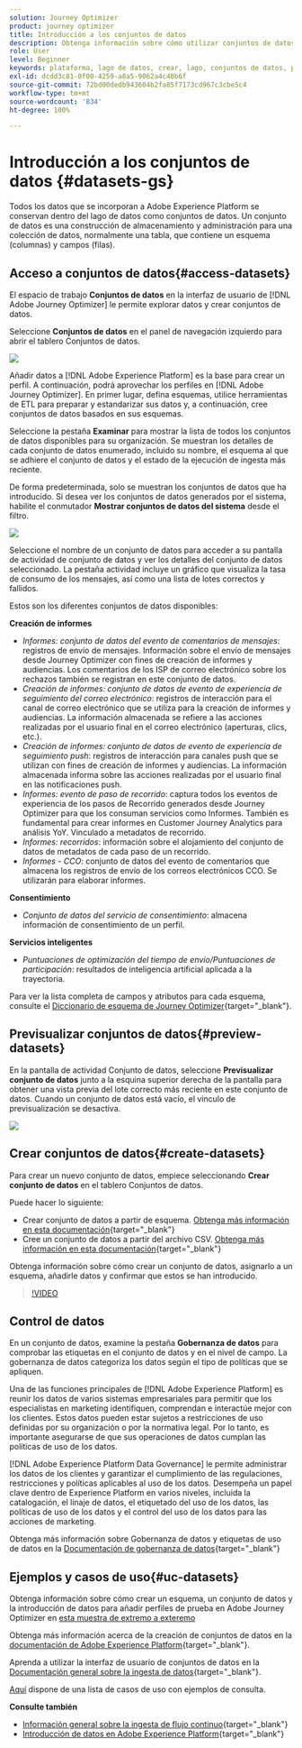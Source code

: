 ```yaml
---
solution: Journey Optimizer
product: journey optimizer
title: Introducción a los conjuntos de datos
description: Obtenga información sobre cómo utilizar conjuntos de datos de Adobe Experience Platform en Adobe Journey Optimizer
role: User
level: Beginner
keywords: plataforma, lago de datos, crear, lago, conjuntos de datos, perfil
exl-id: dcdd3c81-0f00-4259-a8a5-9062a4c40b6f
source-git-commit: 72bd00dedb943604b2fa85f7173cd967c3cbe5c4
workflow-type: tm+mt
source-wordcount: '834'
ht-degree: 100%

---
```


# Introducción a los conjuntos de datos {#datasets-gs}

Todos los datos que se incorporan a Adobe Experience Platform se conservan dentro del lago de datos como conjuntos de datos. Un conjunto de datos es una construcción de almacenamiento y administración para una colección de datos, normalmente una tabla, que contiene un esquema (columnas) y campos (filas).

## Acceso a conjuntos de datos{#access-datasets}

El espacio de trabajo **Conjuntos de datos** en la interfaz de usuario de [!DNL Adobe Journey Optimizer] le permite explorar datos y crear conjuntos de datos.

Seleccione **Conjuntos de datos** en el panel de navegación izquierdo para abrir el tablero Conjuntos de datos.

![](assets/datasets-home.png)

Añadir datos a [!DNL Adobe Experience Platform] es la base para crear un perfil. A continuación, podrá aprovechar los perfiles en [!DNL Adobe Journey Optimizer]. En primer lugar, defina esquemas, utilice herramientas de ETL para preparar y estandarizar sus datos y, a continuación, cree conjuntos de datos basados en sus esquemas.

Seleccione la pestaña **Examinar** para mostrar la lista de todos los conjuntos de datos disponibles para su organización. Se muestran los detalles de cada conjunto de datos enumerado, incluido su nombre, el esquema al que se adhiere el conjunto de datos y el estado de la ejecución de ingesta más reciente.

De forma predeterminada, solo se muestran los conjuntos de datos que ha introducido. Si desea ver los conjuntos de datos generados por el sistema, habilite el conmutador **Mostrar conjuntos de datos del sistema** desde el filtro.

![](assets/ajo-system-datasets.png)

Seleccione el nombre de un conjunto de datos para acceder a su pantalla de actividad de conjunto de datos y ver los detalles del conjunto de datos seleccionado. La pestaña actividad incluye un gráfico que visualiza la tasa de consumo de los mensajes, así como una lista de lotes correctos y fallidos.

Estos son los diferentes conjuntos de datos disponibles:

**Creación de informes**

* _Informes: conjunto de datos del evento de comentarios de mensajes_: registros de envío de mensajes. Información sobre el envío de mensajes desde Journey Optimizer con fines de creación de informes y audiencias. Los comentarios de los ISP de correo electrónico sobre los rechazos también se registran en este conjunto de datos.
* _Creación de informes: conjunto de datos de evento de experiencia de seguimiento del correo electrónico_: registros de interacción para el canal de correo electrónico que se utiliza para la creación de informes y audiencias. La información almacenada se refiere a las acciones realizadas por el usuario final en el correo electrónico (aperturas, clics, etc.).
* _Creación de informes: conjunto de datos de evento de experiencia de seguimiento push_: registros de interacción para canales push que se utilizan con fines de creación de informes y audiencias. La información almacenada informa sobre las acciones realizadas por el usuario final en las notificaciones push.
* _Informes: evento de paso de recorrido_: captura todos los eventos de experiencia de los pasos de Recorrido generados desde Journey Optimizer para que los consuman servicios como Informes. También es fundamental para crear informes en Customer Journey Analytics para análisis YoY. Vinculado a metadatos de recorrido.
* _Informes: recorridos_: información sobre el alojamiento del conjunto de datos de metadatos de cada paso de un recorrido.
* _Informes - CCO_: conjunto de datos del evento de comentarios que almacena los registros de envío de los correos electrónicos CCO. Se utilizarán para elaborar informes.

**Consentimiento**

* _Conjunto de datos del servicio de consentimiento_: almacena información de consentimiento de un perfil.

**Servicios inteligentes**

* _Puntuaciones de optimización del tiempo de envío/Puntuaciones de participación_: resultados de inteligencia artificial aplicada a la trayectoria.

Para ver la lista completa de campos y atributos para cada esquema, consulte el [Diccionario de esquema de Journey Optimizer](https://experienceleague.adobe.com/tools/ajo-schemas/schema-dictionary.html?lang=es){target="_blank"}.

## Previsualizar conjuntos de datos{#preview-datasets}

En la pantalla de actividad Conjunto de datos, seleccione **Previsualizar conjunto de datos** junto a la esquina superior derecha de la pantalla para obtener una vista previa del lote correcto más reciente en este conjunto de datos. Cuando un conjunto de datos está vacío, el vínculo de previsualización se desactiva.

![](assets/dataset-preview.png)

## Crear conjuntos de datos{#create-datasets}

Para crear un nuevo conjunto de datos, empiece seleccionando **Crear conjunto de datos** en el tablero Conjuntos de datos.

Puede hacer lo siguiente:

* Crear conjunto de datos a partir de esquema. [Obtenga más información en esta documentación](https://experienceleague.adobe.com/docs/experience-platform/catalog/datasets/user-guide.html?lang=es#schema){target="_blank"}
* Cree un conjunto de datos a partir del archivo CSV. [Obtenga más información en esta documentación](https://experienceleague.adobe.com/docs/experience-platform/ingestion/tutorials/map-a-csv-file.html?lang=es){target="_blank"}

Obtenga información sobre cómo crear un conjunto de datos, asignarlo a un esquema, añadirle datos y confirmar que estos se han introducido.

>[!VIDEO](https://video.tv.adobe.com/v/334293?quality=12)

## Control de datos

En un conjunto de datos, examine la pestaña **Gobernanza de datos** para comprobar las etiquetas en el conjunto de datos y en el nivel de campo. La gobernanza de datos categoriza los datos según el tipo de políticas que se apliquen.

Una de las funciones principales de [!DNL Adobe Experience Platform] es reunir los datos de varios sistemas empresariales para permitir que los especialistas en marketing identifiquen, comprendan e interactúe mejor con los clientes. Estos datos pueden estar sujetos a restricciones de uso definidas por su organización o por la normativa legal. Por lo tanto, es importante asegurarse de que sus operaciones de datos cumplan las políticas de uso de los datos.

[!DNL Adobe Experience Platform Data Governance] le permite administrar los datos de los clientes y garantizar el cumplimiento de las regulaciones, restricciones y políticas aplicables al uso de los datos. Desempeña un papel clave dentro de Experience Platform en varios niveles, incluida la catalogación, el linaje de datos, el etiquetado del uso de los datos, las políticas de uso de los datos y el control del uso de los datos para las acciones de marketing.

Obtenga más información sobre Gobernanza de datos y etiquetas de uso de datos en la [Documentación de gobernanza de datos](https://experienceleague.adobe.com/docs/experience-platform/data-governance/labels/user-guide.html?lang=es){target="_blank"}

## Ejemplos y casos de uso{#uc-datasets}

Obtenga información sobre cómo crear un esquema, un conjunto de datos y la introducción de datos para añadir perfiles de prueba en Adobe Journey Optimizer en [esta muestra de extremo a exteremo](../audience/creating-test-profiles.md)

Obtenga más información acerca de la creación de conjuntos de datos en la [documentación de Adobe Experience Platform](https://experienceleague.adobe.com/docs/experience-platform/catalog/datasets/overview.html?lang=es){target="_blank"}.

Aprenda a utilizar la interfaz de usuario de conjuntos de datos en la [Documentación general sobre la ingesta de datos](https://experienceleague.adobe.com/docs/experience-platform/ingestion/home.html?lang=es){target="_blank"}.

[Aquí](../data/datasets-query-examples.md) dispone de una lista de casos de uso con ejemplos de consulta.

**Consulte también**

* [Información general sobre la ingesta de flujo continuo](https://experienceleague.adobe.com/docs/experience-platform/ingestion/streaming/overview.html?lang=es){target="_blank"}
* [Introducción de datos en Adobe Experience Platform](https://experienceleague.adobe.com/docs/experience-platform/ingestion/tutorials/ingest-batch-data.html?lang=es){target="_blank"}
